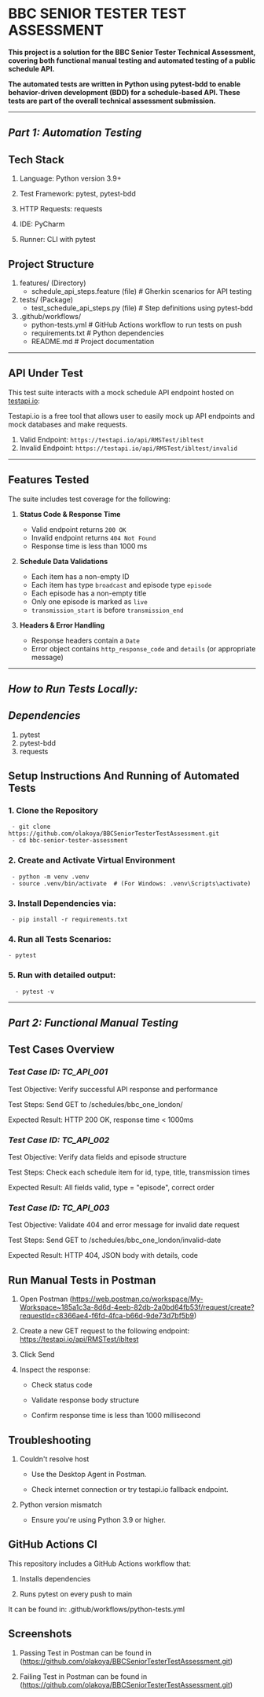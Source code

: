 # BBC SENIOR TESTER TEST ASSESSMENT

**This project is a solution for the BBC Senior Tester Technical Assessment, covering both functional manual testing and automated testing of a public schedule API.**

**The automated tests are written in Python using pytest-bdd to enable behavior-driven development (BDD) for a schedule-based API. These tests are part of the overall technical assessment submission.**

---
## *Part 1: Automation Testing*

Tech Stack
-----------
1. Language: Python version 3.9+

2. Test Framework: pytest, pytest-bdd

3. HTTP Requests: requests

4. IDE: PyCharm 

5. Runner: CLI with pytest


Project Structure
------------------
1. features/ (Directory)
   - schedule_api_steps.feature (file) # Gherkin scenarios for API testing
2. tests/ (Package)
   - test_schedule_api_steps.py (file) # Step definitions using pytest-bdd
3. .github/workflows/
   - python-tests.yml # GitHub Actions workflow to run tests on push
   - requirements.txt # Python dependencies
   - README.md # Project documentation


---

## API Under Test

This test suite interacts with a mock schedule API endpoint hosted on [testapi.io](https://testapi.io):

Testapi.io is a free tool that allows user to easily mock up API endpoints and mock databases and make requests.

1. Valid Endpoint: `https://testapi.io/api/RMSTest/ibltest`
2. Invalid Endpoint: `https://testapi.io/api/RMSTest/ibltest/invalid`

---

## Features Tested

The suite includes test coverage for the following:

1. **Status Code & Response Time**
   - Valid endpoint returns `200 OK`
   - Invalid endpoint returns `404 Not Found`
   - Response time is less than 1000 ms


2. **Schedule Data Validations**
   - Each item has a non-empty ID
   - Each item has type `broadcast` and episode type `episode`
   - Each episode has a non-empty title
   - Only one episode is marked as `live`
   - `transmission_start` is before `transmission_end`


3. **Headers & Error Handling**
   - Response headers contain a `Date`
   - Error object contains `http_response_code` and `details` (or appropriate message)

---

## *How to Run Tests Locally:*

## *Dependencies*
1. pytest
2. pytest-bdd
3. requests

Setup Instructions And Running of  Automated Tests
----------------------------------------------------
### 1. Clone the Repository
     - git clone https://github.com/olakoya/BBCSeniorTesterTestAssessment.git
     - cd bbc-senior-tester-assessment

### 2. Create and Activate Virtual Environment
     - python -m venv .venv
     - source .venv/bin/activate  # (For Windows: .venv\Scripts\activate)

### 3. Install Dependencies via:
     - pip install -r requirements.txt

### 4. Run all Tests Scenarios:
    - pytest

### 5. Run with detailed output:
      - pytest -v

---

## *Part 2: Functional Manual Testing*

Test Cases Overview
--------------------
### *Test Case ID: TC_API_001*

Test Objective: Verify successful API response and performance

Test Steps: Send GET to /schedules/bbc_one_london/<valid-date>	

Expected Result: HTTP 200 OK, response time < 1000ms


### *Test Case ID: TC_API_002*	

Test Objective: Verify data fields and episode structure

Test Steps: Check each schedule item for id, type, title, transmission times	

Expected Result: All fields valid, type = "episode", correct order


### *Test Case ID: TC_API_003*

Test Objective: Validate 404 and error message for invalid date request	

Test Steps: Send GET to /schedules/bbc_one_london/invalid-date

Expected Result:	HTTP 404, JSON body with details, code


Run Manual Tests in Postman
----------------------------
1. Open Postman (https://web.postman.co/workspace/My-Workspace~185a1c3a-8d6d-4eeb-82db-2a0bd64fb53f/request/create?requestId=c8366ae4-f6fd-4fca-b66d-9de73d7bf5b9)

2. Create a new GET request to the following endpoint: https://testapi.io/api/RMSTest/ibltest

3. Click Send

4. Inspect the response:

   - Check status code

   - Validate response body structure

   - Confirm response time is less than 1000 millisecond
    

Troubleshooting
----------------
1. Couldn't resolve host

      - Use the Desktop Agent in Postman.

      - Check internet connection or try testapi.io fallback endpoint.


2. Python version mismatch

    - Ensure you're using Python 3.9 or higher.

## GitHub Actions CI
This repository includes a GitHub Actions workflow that:

1. Installs dependencies

2. Runs pytest on every push to main

It can be found in: .github/workflows/python-tests.yml

## Screenshots
1. Passing Test in Postman can be found in (https://github.com/olakoya/BBCSeniorTesterTestAssessment.git)

2. Failing Test in Postman can be found in (https://github.com/olakoya/BBCSeniorTesterTestAssessment.git)











